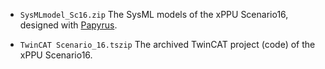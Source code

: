 
* `SysMLmodel_Sc16.zip`
  The SysML models of the xPPU Scenario16, designed with [Papyrus](https://eclipse.org/papyrus/).    
  
* `TwinCAT Scenario_16.tszip`   The archived TwinCAT project (code) of the xPPU Scenario16.

